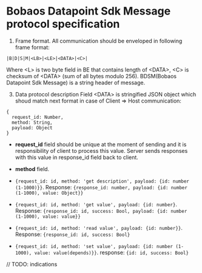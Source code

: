 # Bobaos Datapoint Sdk Message protocol specification

1. Frame format.
All communication should be enveloped in following frame format:
```
|B|D|S|M|<LB>|<LE>|<DATA>|<C>|
```
Where \<L\> is two byte field in BE that contains length of \<DATA\>, \<C\> is checksum of \<DATA\> (sum of all bytes modulo 256). BDSM(Bobaos Datapoint Sdk Message) is a string header of message.

3. Data protocol description
Field \<DATA\> is stringified JSON object which shoud match next format in case of Client => Host communication:

```
{
  request_id: Number,
  method: String,
  payload: Object
}

```

* **request_id** field should be unique at the moment of sending and it is responsibility of client to process this value. Server sends responses with this value in response_id field back to client.

* **method** field. 
 *  ```{request_id: id, method: 'get description', payload: {id: number (1-1000)}}```. Response: ```{response_id: number, payload: {id: number (1-1000), value: Object}}```
 *  ```{request_id: id, method: 'get value', payload: {id: number}```. Response: ```{response_id: id, success: Bool, payload: {id: number (1-1000), value: value}}```
 *  ```{request_id: id, method: 'read value', payload: {id: number}}```. Response: ```{response_id: id, success: Bool}```
 *  ```{request_id: id, method: 'set value', payload: {id: number (1-1000), value: value(depends)}}```. response: ```{id: id, success: Bool}```

// TODO: indications 
